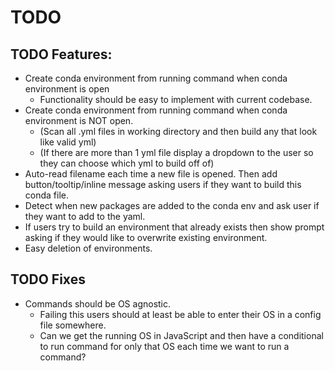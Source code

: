 # TODO 

## TODO Features:
- Create conda environment from running command when conda environment is open
    - Functionality should be easy to implement with current codebase.
- Create conda environment from running command when conda environment is NOT open. 
    - (Scan all .yml files in working directory and then build any that look like valid yml)
    - (If there are more than 1 yml file display a dropdown to the user so they can choose which yml to build off of)
- Auto-read filename each time a new file is opened. Then add button/tooltip/inline message asking users if they want to build this conda file.
- Detect when new packages are added to the conda env and ask user if they want to add to the yaml.
- If users try to build an environment that already exists then show prompt asking if they would like to overwrite existing environment.
- Easy deletion of environments.

## TODO Fixes
- Commands should be OS agnostic.
    - Failing this users should at least be able to enter their OS in a config file somewhere.
    - Can we get the running OS in JavaScript and then have a conditional to run command for only that OS each time we want to run a command?
